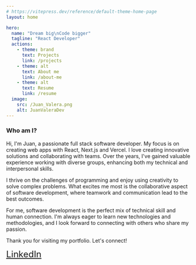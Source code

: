 ```yaml
---
# https://vitepress.dev/reference/default-theme-home-page
layout: home

hero:
  name: "Dream big\nCode bigger"
  tagline: "React Developer"
  actions:
    - theme: brand
      text: Projects
      link: /projects
    - theme: alt
      text: About me
      link: /about-me
    - theme: alt
      text: Resume
      link: /resume
  image:
    src: /Juan_Valera.png
    alt: JuanValeraDev
---
```


### Who am I?

<!--
    TODO: 
    -   Poner la opción de cambiar de idioma
    -   Hacer nuevas fotos de los proyectos, que se vean mejor y que tengan todas las mismas dimensiones (carrusel)
    -   Añadir proyecto Dashboard NextJS
    -   Añadir proyecto web exercises
    -   Dar estilo a las páginas de proyecto 
    -   Dar estilo a la página projects
    -   Dar estilo a la página about-me
    -   Dar estilo al index
    -   Hacerme fotos y poner un carrusel tipo "Avengers" en el index y/o en el about-me

-->
Hi, I'm Juan, a passionate full stack software developer. My focus is on creating web apps with React, Next.js and
Vercel. I love creating innovative solutions and collaborating with teams. Over the years, I've gained valuable
experience working with diverse groups, enhancing both my technical and interpersonal skills.

I thrive on the challenges of programming and enjoy using creativity to solve complex problems. What excites me most is
the collaborative aspect of software development, where teamwork and communication lead to the best outcomes.

For me, software development is the perfect mix of technical skill and human connection. I'm always eager to learn new
technologies and methodologies, and I look forward to connecting with others who share my passion.

Thank you for visiting my portfolio. Let's connect!

<span style="font-size: x-large;">
    <a href="https://www.linkedin.com/in/juan-valera-reales/" target=”_blank”>LinkedIn</a>
</span>

